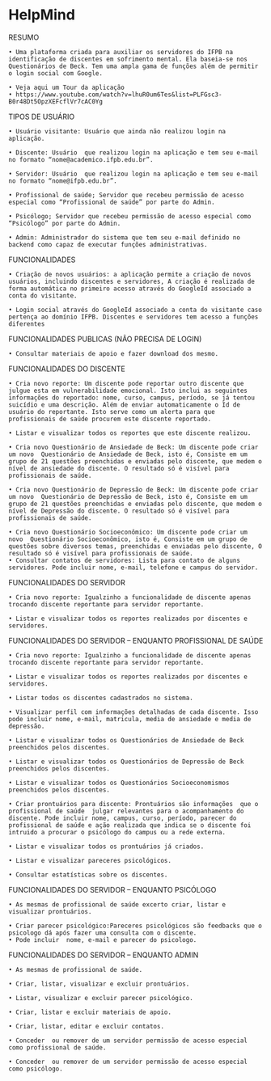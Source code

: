 # HelpMind

RESUMO

    • Uma plataforma criada para auxiliar os servidores do IFPB na identificação de discentes em sofrimento mental. Ela baseia-se nos Questionários de Beck. Tem uma ampla gama de funções além de permitir o login social com Google.
    
    • Veja aqui um Tour da aplicação
    • https://www.youtube.com/watch?v=lhuR0um6Tes&list=PLFGsc3-B0r48Dt5OpzXEFcflVr7cAC0Yg

TIPOS DE USUÁRIO 

    • Usuário visitante: Usuário que ainda não realizou login na aplicação.
    
    • Discente: Usuário  que realizou login na aplicação e tem seu e-mail no formato “nome@academico.ifpb.edu.br”.

    • Servidor: Usuário  que realizou login na aplicação e tem seu e-mail no formato “nome@ifpb.edu.br”.

    • Profissional de saúde; Servidor que recebeu permissão de acesso especial como “Profissional de saúde” por parte do Admin.

    • Psicólogo; Servidor que recebeu permissão de acesso especial como “Psicólogo” por parte do Admin.

    • Admin: Administrador do sistema que tem seu e-mail definido no  backend como capaz de executar funções administrativas.

FUNCIONALIDADES

    • Criação de novos usuários: a aplicação permite a criação de novos usuários, incluindo discentes e servidores, A criação é realizada de forma automática no primeiro acesso através do GoogleId associado a conta do visitante.

    • Login social através do GoogleId associado a conta do visitante caso pertença ao domínio IFPB. Discentes e servidores tem acesso a funções diferentes

FUNCIONALIDADES PUBLICAS (NÃO PRECISA DE LOGIN)

    • Consultar materiais de apoio e fazer download dos mesmo. 

FUNCIONALIDADES DO DISCENTE

    • Cria novo reporte: Um discente pode reportar outro discente que julgue esta em vulnerabilidade emocional. Isto inclui as seguintes informações do reportado: nome, curso, campus, período, se já tentou suicídio e uma descrição. Além de enviar automaticamente o Id de usuário do reportante. Isto serve como um alerta para que profissionais de saúde procurem este discente reportado.

    • Listar e visualizar todos os reportes que este discente realizou.

    • Cria novo Questionário de Ansiedade de Beck: Um discente pode criar um novo  Questionário de Ansiedade de Beck, isto é, Consiste em um grupo de 21 questões preenchidas e enviadas pelo discente, que medem o nível de ansiedade do discente. O resultado só é visível para profissionais de saúde.

    • Cria novo Questionário de Depressão de Beck: Um discente pode criar um novo  Questionário de Depressão de Beck, isto é, Consiste em um grupo de 21 questões preenchidas e enviadas pelo discente, que medem o nível de Depressão do discente. O resultado só é visível para profissionais de saúde.

    • Cria novo Questionário Socioeconômico: Um discente pode criar um novo  Questionário Socioeconômico, isto é, Consiste em um grupo de questões sobre diversos temas, preenchidas e enviadas pelo discente, O resultado só é visível para profissionais de saúde.
    • Consultar contatos de servidores: Lista para contato de alguns servidores. Pode incluir nome, e-mail, telefone e campus do servidor.

FUNCIONALIDADES DO SERVIDOR

    • Cria novo reporte: Igualzinho a funcionalidade de discente apenas trocando discente reportante para servidor reportante.

    • Listar e visualizar todos os reportes realizados por discentes e servidores.

FUNCIONALIDADES DO SERVIDOR – ENQUANTO PROFISSIONAL DE SAÚDE 

    • Cria novo reporte: Igualzinho a funcionalidade de discente apenas trocando discente reportante para servidor reportante.

    • Listar e visualizar todos os reportes realizados por discentes e servidores.

    • Listar todos os discentes cadastrados no sistema.
    
    • Visualizar perfil com informações detalhadas de cada discente. Isso pode incluir nome, e-mail, matricula, media de ansiedade e media de depressão.

    • Listar e visualizar todos os Questionários de Ansiedade de Beck preenchidos pelos discentes.

    • Listar e visualizar todos os Questionários de Depressão de Beck preenchidos pelos discentes.

    • Listar e visualizar todos os Questionários Socioeconomismos preenchidos pelos discentes.

    • Criar prontuários para discente: Prontuários são informações  que o profissional de saúde  julgar relevantes para o acompanhamento do discente. Pode incluir nome, campus, curso, período, parecer do profissional de saúde e ação realizada que indica se o discente foi intruido a procurar o psicólogo do campus ou a rede externa.
    
    • Listar e visualizar todos os prontuários já criados.

    • Listar e visualizar pareceres psicológicos.  

    • Consultar estatísticas sobre os discentes.

FUNCIONALIDADES DO SERVIDOR – ENQUANTO PSICÓLOGO

    • As mesmas de profissional de saúde excerto criar, listar e visualizar prontuários.

    • Criar parecer psicológico:Pareceres psicológicos são feedbacks que o psicologo dá após fazer uma consulta com o discente.
    • Pode incluir  nome, e-mail e parecer do psicologo.
    
FUNCIONALIDADES DO SERVIDOR – ENQUANTO ADMIN  

    • As mesmas de profissional de saúde.
     
    • Criar, listar, visualizar e excluir prontuários.
    
    • Listar, visualizar e excluir parecer psicológico.
    
    • Criar, listar e excluir materiais de apoio.
    
    • Criar, listar, editar e excluir contatos.
    
    • Conceder  ou remover de um servidor permissão de acesso especial como profissional de saúde.
    
    • Conceder  ou remover de um servidor permissão de acesso especial como psicólogo.
